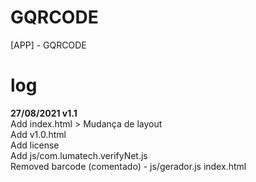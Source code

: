 # GQRCODE
[APP] - GQRCODE

# log
**27/08/2021 v1.1** <br>
Add index.html > Mudança de layout <br>
Add v1.0.html<br>
Add license<br>
Add js/com.lumatech.verifyNet.js<br>
Removed barcode (comentado) - js/gerador.js index.html
